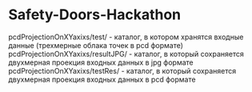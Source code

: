 # Safety-Doors-Hackathon

pcdProjectionOnXYaxixs/test/ - каталог, в котором хранятся входные данные (трехмерные облака точек в pcd формате)
pcdProjectionOnXYaxixs/resultJPG/ - каталог, в который сохраняется двухмерная проекция входных данных в jpg формате
pcdProjectionOnXYaxixs/testRes/ - каталог, в который сохраняется двухмерная проекция входных данных в pcd формате
